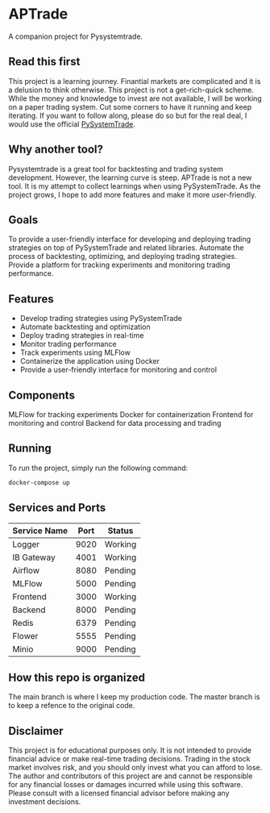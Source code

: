 # APTrade

A companion project for Pysystemtrade.

## Read this first

This project is a learning journey. Finantial markets are complicated and it is a delusion to think otherwise. This project is not a get-rich-quick scheme. While the money and knowledge to invest are not available, I will be working on a paper trading system. Cut some corners to have it running and keep iterating. If you want to follow along, please do so but for the real deal, I would use the official [PySystemTrade](https://github.com/robcarver17/pysystemtrade/tree/master).


## Why another tool?

Pysystemtrade is a great tool for backtesting and trading system development. However, the learning curve is steep. APTrade is not a new tool. It is my attempt to collect learnings when using PySystemTrade. As the project grows, I hope to add more features and make it more user-friendly.

## Goals
 To provide a user-friendly interface for developing and deploying trading strategies on top of PySystemTrade and related libraries. Automate the process of backtesting, optimizing, and deploying trading strategies. Provide a platform for tracking experiments and monitoring trading performance.

## Features

- Develop trading strategies using PySystemTrade
- Automate backtesting and optimization
- Deploy trading strategies in real-time
- Monitor trading performance
- Track experiments using MLFlow
- Containerize the application using Docker
- Provide a user-friendly interface for monitoring and control



## Components

MLFlow for tracking experiments
Docker for containerization
Frontend for monitoring and control
Backend for data processing and trading

## Running

To run the project, simply run the following command:

```bash
docker-compose up
```


## Services and Ports


| Service Name | Port | Status |
|--------------|------| -------|
| Logger       | 9020 | Working |
| IB Gateway   | 4001 | Working |
| Airflow      | 8080 | Pending |
| MLFlow       | 5000 | Pending |
| Frontend     | 3000 | Working |
| Backend      | 8000 | Pending |
| Redis        | 6379 | Pending |
| Flower       | 5555 | Pending |
| Minio        | 9000 | Pending |





## How this repo is organized

The main branch is where I keep my production code. The master branch is to keep a refence to the original code. 

## Disclaimer

This project is for educational purposes only. It is not intended to provide financial advice or make real-time trading decisions. Trading in the stock market involves risk, and you should only invest what you can afford to lose. The author and contributors of this project are and cannot be responsible for any financial losses or damages incurred while using this software. Please consult with a licensed financial advisor before making any investment decisions.

